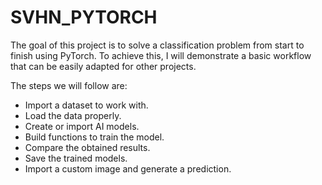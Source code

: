 # SVHN_PYTORCH

The goal of this project is to solve a classification problem from start to finish using PyTorch. To achieve this, I will demonstrate a basic workflow that can be easily adapted for other projects.

The steps we will follow are:

- Import a dataset to work with.
- Load the data properly.
- Create or import AI models.
- Build functions to train the model.
- Compare the obtained results.
- Save the trained models.
- Import a custom image and generate a prediction.
